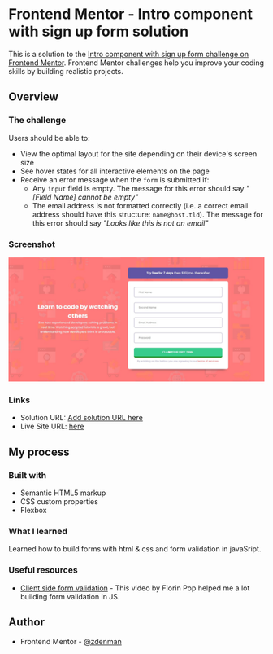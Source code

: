 # Frontend Mentor - Intro component with sign up form solution

This is a solution to the [Intro component with sign up form challenge on Frontend Mentor](https://www.frontendmentor.io/challenges/intro-component-with-signup-form-5cf91bd49edda32581d28fd1). Frontend Mentor challenges help you improve your coding skills by building realistic projects. 

## Overview

### The challenge

Users should be able to:

- View the optimal layout for the site depending on their device's screen size
- See hover states for all interactive elements on the page
- Receive an error message when the `form` is submitted if:
  - Any `input` field is empty. The message for this error should say *"[Field Name] cannot be empty"*
  - The email address is not formatted correctly (i.e. a correct email address should have this structure: `name@host.tld`). The message for this error should say *"Looks like this is not an email"*

### Screenshot

![](./screenshot.jpg)

### Links

- Solution URL: [Add solution URL here](https://your-solution-url.com)
- Live Site URL: [here](https://intro-component-with-sign-up-form-cyan.vercel.app/)

## My process

### Built with

- Semantic HTML5 markup
- CSS custom properties
- Flexbox

### What I learned

Learned how to build forms with html & css and form validation in javaSript.

### Useful resources

- [Client side form validation](https://www.youtube.com/watch?v=rsd4FNGTRBw&ab_channel=FlorinPop) - This video by Florin Pop helped me a lot building form validation in JS.


## Author

- Frontend Mentor - [@zdenman](https://www.frontendmentor.io/profile/zdenman)





